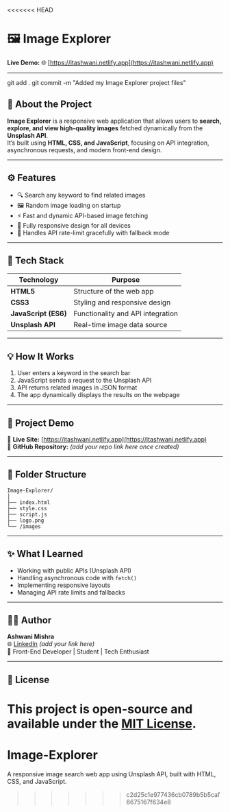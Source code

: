 <<<<<<< HEAD
# 🖼️ Image Explorer

**Live Demo:** 🌐 [https://itashwani.netlify.app](https://itashwani.netlify.app)

---
git add .
git commit -m "Added my Image Explorer project files"

## 📖 About the Project

**Image Explorer** is a responsive web application that allows users to **search, explore, and view high-quality images** fetched dynamically from the **Unsplash API**.  
It’s built using **HTML, CSS, and JavaScript**, focusing on API integration, asynchronous requests, and modern front-end design.

---

## ⚙️ Features

- 🔍 Search any keyword to find related images  
- 🖼️ Random image loading on startup  
- ⚡ Fast and dynamic API-based image fetching  
- 📱 Fully responsive design for all devices  
- 🚫 Handles API rate-limit gracefully with fallback mode  

---

## 🧠 Tech Stack

| Technology | Purpose |
|-------------|----------|
| **HTML5** | Structure of the web app |
| **CSS3** | Styling and responsive design |
| **JavaScript (ES6)** | Functionality and API integration |
| **Unsplash API** | Real-time image data source |

---

## 💡 How It Works

1. User enters a keyword in the search bar  
2. JavaScript sends a request to the Unsplash API  
3. API returns related images in JSON format  
4. The app dynamically displays the results on the webpage  

---

## 🚀 Project Demo

🔗 **Live Site:** [https://itashwani.netlify.app](https://itashwani.netlify.app)  
📸 **GitHub Repository:** *(add your repo link here once created)*  

---

## 🧩 Folder Structure
```
Image-Explorer/
│
├── index.html
├── style.css
├── script.js
├── logo.png
└── /images
```

---

## ✨ What I Learned

- Working with public APIs (Unsplash API)  
- Handling asynchronous code with `fetch()`  
- Implementing responsive layouts  
- Managing API rate limits and fallbacks  

---

## 🧑‍💻 Author

**Ashwani Mishra**  
🌐 [LinkedIn](https://linkedin.com/in/) *(add your link here)*  
💼 Front-End Developer | Student | Tech Enthusiast  

---

## 📜 License

This project is open-source and available under the [MIT License](LICENSE).
=======
# Image-Explorer
A responsive image search web app using Unsplash API, built with HTML, CSS, and JavaScript.
>>>>>>> c2d25c1e977436cb0789b5b5caf6675167f634e8
